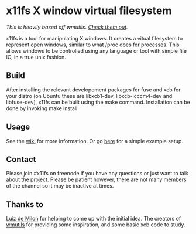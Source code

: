x11fs X window virtual filesystem
=================================

*This is heavily based off wmutils. [Check them out](http://wmutils.io).*

x11fs is a tool for manipulating X windows.
It creates a vitual filesystem to represent open windows, similar to what /proc does for processes.
This allows windows to be controlled using any language or tool with simple file IO, in a true unix fashion.


Build
-----

After installing the relevant developement packages for fuse and xcb for your distro (on Ubuntu these are libxcb1-dev, libxcb-icccm4-dev and libfuse-dev), x11fs can be built using the make command.
Installation can be done by invoking make install.


Usage
-----

See the [wiki](https://github.com/sdhand/x11fs/wiki) for more information.
Or go [here](https://github.com/sdhand/x11fs/wiki/Example-Setup) for a simple example setup.

Contact
-------

Please join #x11fs on freenode if you have any questions or just want to talk about the project. Please be patient however, there are not many members of the channel so it may be inactive at times.

Thanks to
---------

[Luiz de Milon](https://github.com/kori) for helping to come up with the initial idea.
The creators of [wmutils](https://wmutils.io) for providing some inspiration, and some basic xcb code to study.
